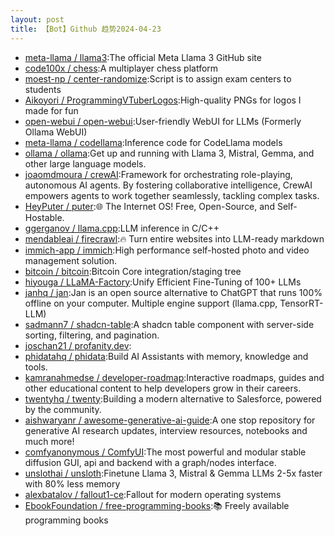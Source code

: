 ```yaml
---
layout: post
title: 【Bot】Github 趋势2024-04-23
---
```


* [meta-llama / llama3](https://github.com/meta-llama/llama3):The official Meta Llama 3 GitHub site
* [code100x / chess](https://github.com/code100x/chess):A multiplayer chess platform
* [moest-np / center-randomize](https://github.com/moest-np/center-randomize):Script is to assign exam centers to students
* [Aikoyori / ProgrammingVTuberLogos](https://github.com/Aikoyori/ProgrammingVTuberLogos):High-quality PNGs for logos I made for fun
* [open-webui / open-webui](https://github.com/open-webui/open-webui):User-friendly WebUI for LLMs (Formerly Ollama WebUI)
* [meta-llama / codellama](https://github.com/meta-llama/codellama):Inference code for CodeLlama models
* [ollama / ollama](https://github.com/ollama/ollama):Get up and running with Llama 3, Mistral, Gemma, and other large language models.
* [joaomdmoura / crewAI](https://github.com/joaomdmoura/crewAI):Framework for orchestrating role-playing, autonomous AI agents. By fostering collaborative intelligence, CrewAI empowers agents to work together seamlessly, tackling complex tasks.
* [HeyPuter / puter](https://github.com/HeyPuter/puter):🌐 The Internet OS! Free, Open-Source, and Self-Hostable.
* [ggerganov / llama.cpp](https://github.com/ggerganov/llama.cpp):LLM inference in C/C++
* [mendableai / firecrawl](https://github.com/mendableai/firecrawl):🔥 Turn entire websites into LLM-ready markdown
* [immich-app / immich](https://github.com/immich-app/immich):High performance self-hosted photo and video management solution.
* [bitcoin / bitcoin](https://github.com/bitcoin/bitcoin):Bitcoin Core integration/staging tree
* [hiyouga / LLaMA-Factory](https://github.com/hiyouga/LLaMA-Factory):Unify Efficient Fine-Tuning of 100+ LLMs
* [janhq / jan](https://github.com/janhq/jan):Jan is an open source alternative to ChatGPT that runs 100% offline on your computer. Multiple engine support (llama.cpp, TensorRT-LLM)
* [sadmann7 / shadcn-table](https://github.com/sadmann7/shadcn-table):A shadcn table component with server-side sorting, filtering, and pagination.
* [joschan21 / profanity.dev](https://github.com/joschan21/profanity.dev):
* [phidatahq / phidata](https://github.com/phidatahq/phidata):Build AI Assistants with memory, knowledge and tools.
* [kamranahmedse / developer-roadmap](https://github.com/kamranahmedse/developer-roadmap):Interactive roadmaps, guides and other educational content to help developers grow in their careers.
* [twentyhq / twenty](https://github.com/twentyhq/twenty):Building a modern alternative to Salesforce, powered by the community.
* [aishwaryanr / awesome-generative-ai-guide](https://github.com/aishwaryanr/awesome-generative-ai-guide):A one stop repository for generative AI research updates, interview resources, notebooks and much more!
* [comfyanonymous / ComfyUI](https://github.com/comfyanonymous/ComfyUI):The most powerful and modular stable diffusion GUI, api and backend with a graph/nodes interface.
* [unslothai / unsloth](https://github.com/unslothai/unsloth):Finetune Llama 3, Mistral & Gemma LLMs 2-5x faster with 80% less memory
* [alexbatalov / fallout1-ce](https://github.com/alexbatalov/fallout1-ce):Fallout for modern operating systems
* [EbookFoundation / free-programming-books](https://github.com/EbookFoundation/free-programming-books):📚 Freely available programming books
